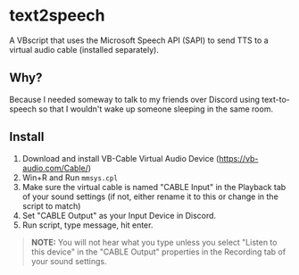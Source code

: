 # text2speech
A VBscript that uses the Microsoft Speech API (SAPI) to send TTS to a virtual audio cable (installed separately).

## Why?

Because I needed someway to talk to my friends over Discord using text-to-speech so that I wouldn't wake up someone sleeping in the same room.

## Install

1. Download and install VB-Cable Virtual Audio Device (https://vb-audio.com/Cable/)
2. Win+R and Run `mmsys.cpl`
3. Make sure the virtual cable is named "CABLE Input" in the Playback tab of your sound settings (if not, either rename it to this or change in the script to match)
4. Set "CABLE Output" as your Input Device in Discord.
5. Run script, type message, hit enter.

>**NOTE:** You will not hear what you type unless you select "Listen to this device" in the "CABLE Output" properties in the Recording tab of your sound settings.
